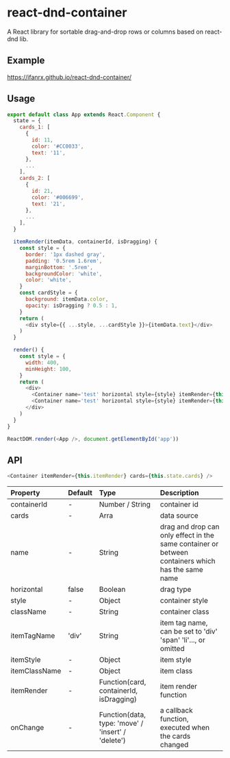 # react-dnd-container
A React library for sortable drag-and-drop rows or columns based on react-dnd lib.

## Example
https://ifanrx.github.io/react-dnd-container/

## Usage
```js
export default class App extends React.Component {
  state = {
    cards_1: [
      {
        id: 11,
        color: '#CC0033',
        text: '11',
      },
      ...
    ],
    cards_2: [
      {
        id: 21,
        color: '#006699',
        text: '21',
      },
      ...
    ],
  }

  itemRender(itemData, containerId, isDragging) {
    const style = {
      border: '1px dashed gray',
      padding: '0.5rem 1.6rem',
      marginBottom: '.5rem',
      backgroundColor: 'white',
      color: 'white',
    }
    const cardStyle = {
      background: itemData.color,
      opacity: isDragging ? 0.5 : 1,
    }
    return (
      <div style={{ ...style, ...cardStyle }}>{itemData.text}</div>
    )
  }

  render() {
    const style = {
      width: 400,
      minHeight: 100,
    }
    return (
      <div>
        <Container name='test' horizontal style={style} itemRender={this.itemRender} containerId={1} cards={this.state.cards_1} itemTagName='div' itemStyle={{display: 'inline-block'}} />
        <Container name='test' horizontal style={style} itemRender={this.itemRender} containerId={2} cards={this.state.cards_2} itemTagName='div' itemStyle={{display: 'inline-block'}} />
      </div>
    )
  }
}

ReactDOM.render(<App />, document.getElementById('app'))
```

## API
```js
<Container itemRender={this.itemRender} cards={this.state.cards} />
```
| Property      | Default      | Type     | Description  |
| :------------ | :----------- | :------- | :----------- |
| containerId   | -            | Number / String | container id |
| cards         | -            | Arra     | data source |
| name          | -            | String   | drag and drop can only effect in the same container or between containers which has the same name |
| horizontal    | false        | Boolean  | drag type |
| style         | -            | Object   | container style |
| className     | -            | String   | container class |
| itemTagName   | 'div'        | String   | item tag name, can be set to 'div' 'span' 'li'..., or omitted |
| itemStyle     | -            | Object   | item style |
| itemClassName | -            | Object   | item class |
| itemRender    | -            | Function(card, containerId, isDragging) | item render function |
| onChange      | -            | Function(data, type: 'move' / 'insert' / 'delete') | a callback function, executed when the cards changed |

